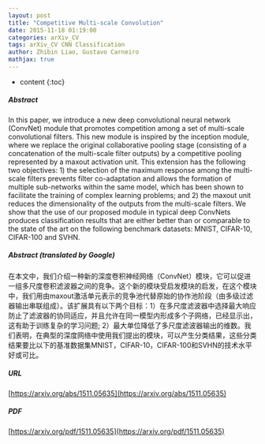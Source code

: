 ```yaml
---
layout: post
title: "Competitive Multi-scale Convolution"
date: 2015-11-18 01:19:00
categories: arXiv_CV
tags: arXiv_CV CNN Classification
author: Zhibin Liao, Gustavo Carneiro
mathjax: true
---
```


* content
{:toc}

##### Abstract
In this paper, we introduce a new deep convolutional neural network (ConvNet) module that promotes competition among a set of multi-scale convolutional filters. This new module is inspired by the inception module, where we replace the original collaborative pooling stage (consisting of a concatenation of the multi-scale filter outputs) by a competitive pooling represented by a maxout activation unit. This extension has the following two objectives: 1) the selection of the maximum response among the multi-scale filters prevents filter co-adaptation and allows the formation of multiple sub-networks within the same model, which has been shown to facilitate the training of complex learning problems; and 2) the maxout unit reduces the dimensionality of the outputs from the multi-scale filters. We show that the use of our proposed module in typical deep ConvNets produces classification results that are either better than or comparable to the state of the art on the following benchmark datasets: MNIST, CIFAR-10, CIFAR-100 and SVHN.

##### Abstract (translated by Google)
在本文中，我们介绍一种新的深度卷积神经网络（ConvNet）模块，它可以促进一组多尺度卷积滤波器之间的竞争。这个新的模块受启发模块的启发，在这个模块中，我们用由maxout激活单元表示的竞争池代替原始的协作池阶段（由多级过滤器输出串联组成）。该扩展具有以下两个目标：1）在多尺度滤波器中选择最大响应防止了滤波器的协同适应，并且允许在同一模型内形成多个子网络，已经显示出，这有助于训练复杂的学习问题; 2）最大单位降低了多尺度滤波器输出的维数。我们表明，在典型的深度网络中使用我们提出的模块，可以产生分类结果，这些分类结果要比以下的基准数据集MNIST，CIFAR-10，CIFAR-100和SVHN的技术水平好或可比。

##### URL
[https://arxiv.org/abs/1511.05635](https://arxiv.org/abs/1511.05635)

##### PDF
[https://arxiv.org/pdf/1511.05635](https://arxiv.org/pdf/1511.05635)

